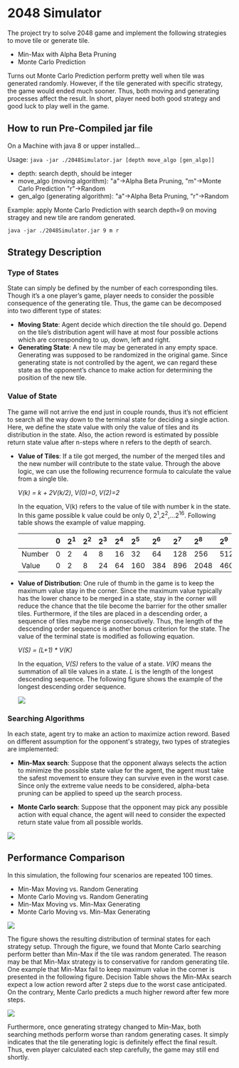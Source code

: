 # 2048 Simulator

The project try to solve 2048 game and implement the following strategies to move tile or generate tile.
* Min-Max with Alpha Beta Pruning
* Monte Carlo Prediction

Turns out Monte Carlo Prediction perform pretty well when tile was generated randomly. However, if the tile generated with specific strategy, the game would ended much sooner. Thus, both moving and generating processes affect the result. In short, player need both good strategy and good luck to play well in the game.  


## How to run Pre-Compiled jar file
On a Machine with java 8 or upper installed...

Usage:
```java -jar ./2048Simulator.jar [depth move_algo [gen_algo]]```
- depth: search depth, should be integer
- move_algo (moving algorithm): "a"->Alpha Beta Pruning, "m"->Monte Carlo Prediction "r"->Random
- gen_algo (generating algorithm): "a"->Alpha Beta Pruning, "r"->Random


Example: apply Monte Carlo Prediction with search depth=9 on moving stragey and new tile are random generated.

```java -jar ./2048Simulator.jar 9 m r```


## Strategy Description
### Type of States
State can simply be defined by the number of each corresponding tiles. Though it’s a one player’s game, player needs to consider the possible consequence of the generating tile. Thus, the game can be decomposed into two different type of states: 
* **Moving State**: Agent decide which direction the tile should go. Depend on the tile’s distribution agent will have at most four possible actions which are corresponding to up, down, left and right.
* **Generating State**: A new tile may be generated in any empty space. Generating was supposed to be randomized in the original game. Since generating state is not controlled by the agent, we can regard these state as the opponent’s chance to make action for determining the position of the new tile. 
 
### Value of State
The game will not arrive the end just in couple rounds, thus it’s not efficient to search all the way down to the terminal state for deciding a single action. Here, we define the state value with only the value of tiles and its distribution in the state. Also, the action reword is estimated by possible return state value after n-steps where n refers to the depth of search. 

* **Value of Tiles**: If a tile got merged, the number of the merged tiles and the new number will contribute to the state value. Through the above logic, we can use the following recurrence formula to calculate the value from a single tile.

  _V(k) = k + 2V(k/2)_, _V(0)=0_, _V(2)=2_

  In the equation, V(k) refers to the value of tile with number k in the state.  In this game possible k value could be only 0, 2<sup>1</sup>,2<sup>2</sup>,…2<sup>16</sup>. Following table shows the example of value mapping.

  | |0|2<sup>1</sup>|2<sup>2</sup>|2<sup>3</sup>|2<sup>4</sup>|2<sup>5</sup>|2<sup>6</sup>|2<sup>7</sup>|2<sup>8</sup>|2<sup>9</sup>|...|
  |:---|:---|:---|:---|:---|:---|:---|:---|:---|:---|:---|:---|
  |Number|0|2|4|8|16|32|64|128|256|512|...|
  |Value |0|2|8|24|64|160|384|896|2048|4608|...|


* **Value of Distribution**: One rule of thumb in the game is to keep the maximum value stay in the corner. Since the maximum value typically has the lower chance to be merged in a state, stay in the corner will reduce the chance that the tile become the barrier for the other smaller tiles. Furthermore, if the tiles are placed in a descending order, a sequence of tiles maybe merge consecutively. Thus, the length of the descending order sequence is another bonus criterion for the state. The value of the terminal state is modified as following equation.

  _V(S) = (L+1) * V(K)_  

  In the equation, _V(S)_ refers to the value of a state. _V(K)_ means the summation of all tile values in a state. _L_ is the length of the longest descending sequence. The following figure shows the example of the longest descending order sequence.
   
  <img align="center" src="https://github.com/YuYen/2048_Simulator/blob/assets/fig/longestDecSeq.png">



### Searching Algorithms

In each state, agent try to make an action to maximize action reword. Based on different assumption for the opponent's strategy, two types of strategies are implemented:
 
* **Min-Max search**: Suppose that the opponent always selects the action to minimize the possible state value for the agent, the agent must take the safest movement to ensure they can survive even in the worst case. Since only the extreme value needs to be considered, alpha-beta pruning can be applied to speed up the search process.

* **Monte Carlo search**: Suppose that the opponent may pick any possible action with equal chance, the agent will need to consider the expected return state value from all possible worlds.

<img align="center" src="https://github.com/YuYen/2048_Simulator/blob/assets/fig/MinMax_MonteCarlo.png">


## Performance Comparison

In this simulation, the following four scenarios are repeated 100 times. 
* Min-Max Moving vs. Random Generating
* Monte Carlo Moving vs. Random Generating
* Min-Max Moving vs. Min-Max Generating
* Monte Carlo Moving vs. Min-Max Generating

<img align="center" src="https://github.com/YuYen/2048_Simulator/blob/assets/fig/res.png">

 The figure shows the resulting distribution of terminal states for each strategy setup. Through the figure, we found that Monte Carlo searching perform better than Min-Max if the tile was random generated. The reason may be that Min-Max strategy is to conservative for random generating tile. One example that Min-Max fail to keep maximum value in the corner is presented in the following figure. Decision Table shows the Min-MAx search expect a low action reword after 2 steps due to the worst case anticipated. On the contrary, Mente Carlo predicts a much higher reword after few more steps.

<img align="center" src="https://github.com/YuYen/2048_Simulator/blob/assets/fig/failCase.png"> 
 
 Furthermore, once generating strategy changed to Min-Max, both searching methods perform worse than random generating cases. It simply indicates that the tile generating logic is definitely effect the final result. Thus, even player calculated each step carefully, the game may still end shortly.







